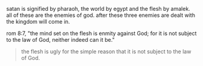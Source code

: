satan is signified by pharaoh, the world by egypt and the flesh by amalek. all of 
these are the enemies of god. after these three enemies are dealt with the kingdom
will come in.

rom 8:7, "the mind set on the flesh is enmity against God; for it is not subject to the law of God, neither indeed can it be."

> the flesh is ugly for the simple reason that it is not subject to the law of God.
